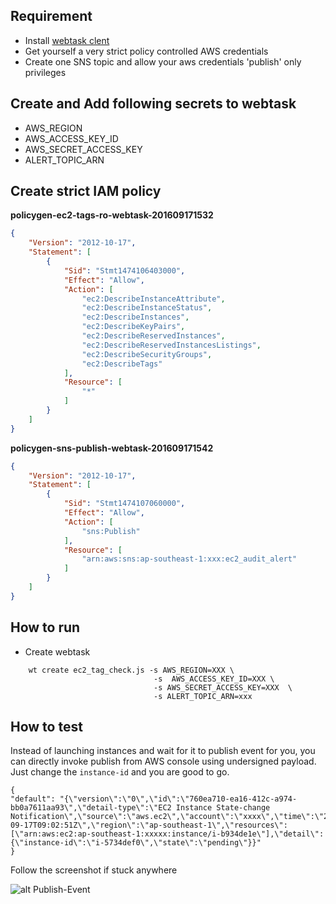 Requirement
-----

- Install [webtask clent](https://webtask.io/cli)
- Get yourself a very strict policy controlled AWS credentials
- Create one SNS topic and allow your aws credentials 'publish' only privileges


Create and Add following secrets to webtask
-------------------------------------

- AWS_REGION
- AWS_ACCESS_KEY_ID
- AWS_SECRET_ACCESS_KEY
- ALERT_TOPIC_ARN


Create strict IAM policy
-----

__policygen-ec2-tags-ro-webtask-201609171532__

``` json
{
    "Version": "2012-10-17",
    "Statement": [
        {
            "Sid": "Stmt1474106403000",
            "Effect": "Allow",
            "Action": [
                "ec2:DescribeInstanceAttribute",
                "ec2:DescribeInstanceStatus",
                "ec2:DescribeInstances",
                "ec2:DescribeKeyPairs",
                "ec2:DescribeReservedInstances",
                "ec2:DescribeReservedInstancesListings",
                "ec2:DescribeSecurityGroups",
                "ec2:DescribeTags"
            ],
            "Resource": [
                "*"
            ]
        }
    ]
}
```

__policygen-sns-publish-webtask-201609171542__

``` json
{
    "Version": "2012-10-17",
    "Statement": [
        {
            "Sid": "Stmt1474107060000",
            "Effect": "Allow",
            "Action": [
                "sns:Publish"
            ],
            "Resource": [
                "arn:aws:sns:ap-southeast-1:xxx:ec2_audit_alert"
            ]
        }
    ]
}
```


How to run
-----


- Create webtask


```
    wt create ec2_tag_check.js -s AWS_REGION=XXX \
                                -s  AWS_ACCESS_KEY_ID=XXX \
                                -s AWS_SECRET_ACCESS_KEY=XXX  \
                                -s ALERT_TOPIC_ARN=xxx

```

How to test
--------

Instead of launching instances and wait for it to publish event for you, you can directly invoke publish from AWS console using undersigned payload. Just change the `instance-id` and you are good to go.

```
{
"default": "{\"version\":\"0\",\"id\":\"760ea710-ea16-412c-a974-bb0a7611aa93\",\"detail-type\":\"EC2 Instance State-change Notification\",\"source\":\"aws.ec2\",\"account\":\"xxxx\",\"time\":\"2016-09-17T09:02:51Z\",\"region\":\"ap-southeast-1\",\"resources\":[\"arn:aws:ec2:ap-southeast-1:xxxxx:instance/i-b934de1e\"],\"detail\":{\"instance-id\":\"i-5734def0\",\"state\":\"pending\"}}"
}
```
Follow the screenshot if stuck anywhere

![alt Publish-Event](publish_test.png "Public-SNS-Event")

